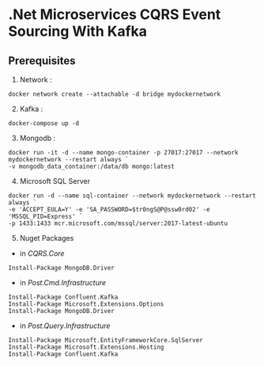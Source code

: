 # .Net Microservices CQRS Event Sourcing With Kafka

## Prerequisites

1. Network :
```
docker network create --attachable -d bridge mydockernetwork
```

2. Kafka :
```
docker-compose up -d
```

3. Mongodb :
```
docker run -it -d --name mongo-container -p 27017:27017 --network mydockernetwork --restart always `
-v mongodb_data_container:/data/db mongo:latest
```

4. Microsoft SQL Server
```
docker run -d --name sql-container --network mydockernetwork --restart always `
-e 'ACCEPT_EULA=Y' -e 'SA_PASSWORD=$tr0ngS@P@ssw0rd02' -e 'MSSQL_PID=Express' `
-p 1433:1433 mcr.microsoft.com/mssql/server:2017-latest-ubuntu 
```

5. Nuget Packages

- in *CQRS.Core*
```
Install-Package MongoDB.Driver 
```

- in *Post.Cmd.Infrastructure*
```
Install-Package Confluent.Kafka 
Install-Package Microsoft.Extensions.Options 
Install-Package MongoDB.Driver 
```

- in *Post.Query.Infrastructure*
```
Install-Package Microsoft.EntityFrameworkCore.SqlServer 
Install-Package Microsoft.Extensions.Hosting 
Install-Package Confluent.Kafka 
```